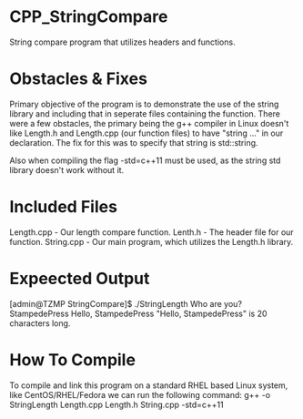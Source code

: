 # CPP_StringCompare
String compare program that utilizes headers and functions.

# Obstacles & Fixes
Primary objective of the program is to demonstrate the use of the string library and including that in seperate files containing the function. There were a few obstacles, the primary being the g++ compiler in Linux doesn't like Length.h and Length.cpp (our function files) to have "string ..." in our declaration. The fix for this was to specify that string is std::string.

Also when compiling the flag -std=c++11 must be used, as the string std library doesn't work without it. 

# Included Files
Length.cpp  - Our length compare function.
Lenth.h     - The header file for our function.
String.cpp  - Our main program, which utilizes the Length.h library.

# Expeected Output
[admin@TZMP StringCompare]$ ./StringLength 
Who are you?
StampedePress
Hello, StampedePress
"Hello, StampedePress" is 20 characters long.

# How To Compile
To compile and link this program on a standard RHEL based Linux system, like CentOS/RHEL/Fedora we can run the following command:
g++ -o StringLength Length.cpp Length.h String.cpp -std=c++11
